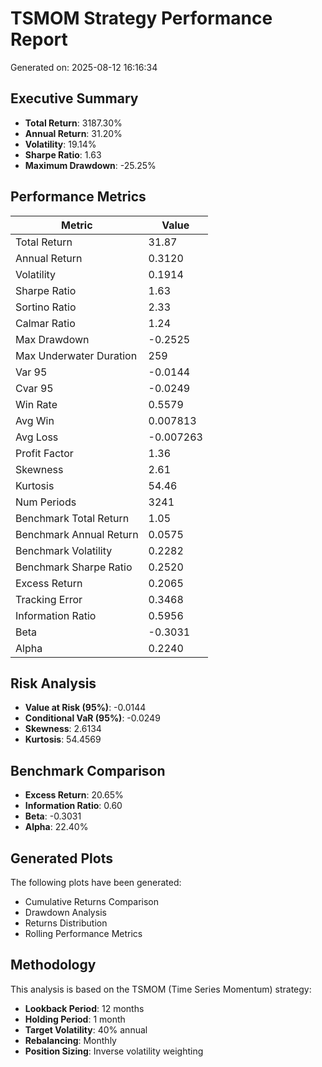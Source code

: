 # TSMOM Strategy Performance Report

Generated on: 2025-08-12 16:16:34

## Executive Summary

- **Total Return**: 3187.30%
- **Annual Return**: 31.20%
- **Volatility**: 19.14%
- **Sharpe Ratio**: 1.63
- **Maximum Drawdown**: -25.25%

## Performance Metrics

| Metric | Value |
|--------|-------|
| Total Return | 31.87 |
| Annual Return | 0.3120 |
| Volatility | 0.1914 |
| Sharpe Ratio | 1.63 |
| Sortino Ratio | 2.33 |
| Calmar Ratio | 1.24 |
| Max Drawdown | -0.2525 |
| Max Underwater Duration | 259 |
| Var 95 | -0.0144 |
| Cvar 95 | -0.0249 |
| Win Rate | 0.5579 |
| Avg Win | 0.007813 |
| Avg Loss | -0.007263 |
| Profit Factor | 1.36 |
| Skewness | 2.61 |
| Kurtosis | 54.46 |
| Num Periods | 3241 |
| Benchmark Total Return | 1.05 |
| Benchmark Annual Return | 0.0575 |
| Benchmark Volatility | 0.2282 |
| Benchmark Sharpe Ratio | 0.2520 |
| Excess Return | 0.2065 |
| Tracking Error | 0.3468 |
| Information Ratio | 0.5956 |
| Beta | -0.3031 |
| Alpha | 0.2240 |

## Risk Analysis

- **Value at Risk (95%)**: -0.0144
- **Conditional VaR (95%)**: -0.0249
- **Skewness**: 2.6134
- **Kurtosis**: 54.4569

## Benchmark Comparison

- **Excess Return**: 20.65%
- **Information Ratio**: 0.60
- **Beta**: -0.3031
- **Alpha**: 22.40%

## Generated Plots

The following plots have been generated:
- Cumulative Returns Comparison
- Drawdown Analysis
- Returns Distribution
- Rolling Performance Metrics

## Methodology

This analysis is based on the TSMOM (Time Series Momentum) strategy:
- **Lookback Period**: 12 months
- **Holding Period**: 1 month
- **Target Volatility**: 40% annual
- **Rebalancing**: Monthly
- **Position Sizing**: Inverse volatility weighting

